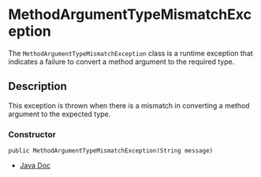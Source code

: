 # MethodArgumentTypeMismatchException

The `MethodArgumentTypeMismatchException` class is a runtime exception that indicates a failure to convert a method argument to the required type.

## Description
This exception is thrown when there is a mismatch in converting a method argument to the expected type.

### Constructor
```
public MethodArgumentTypeMismatchException(String message)
```

- [Java Doc](https://yevgendemotestorganization.github.io/bring-web-javadoc/com/bobocode/bring/web/servlet/exception/MethodArgumentTypeMismatchException.html)